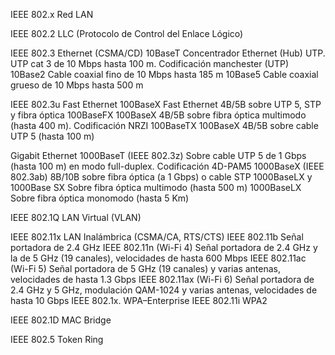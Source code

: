 
IEEE 802.x	Red LAN

IEEE 802.2	LLC (Protocolo de Control del Enlace Lógico)

IEEE 802.3	Ethernet (CSMA/CD)
	10BaseT					Concentrador Ethernet (Hub) UTP. UTP cat 3 de 10 Mbps hasta 100 m. Codificación manchester (UTP)
	10Base2					Cable coaxial fino de 10 Mbps hasta 185 m
	10Base5					Cable coaxial grueso de 10 Mbps hasta 500 m

IEEE 802.3u	Fast Ethernet
 	100BaseX				Fast Ethernet 4B/5B sobre UTP 5, STP y fibra óptica
 	100BaseFX				100BaseX 4B/5B sobre fibra óptica multimodo (hasta 400 m). Codificación NRZI
 	100BaseTX				100BaseX 4B/5B sobre cable UTP 5 (hasta 100 m)

Gigabit Ethernet
 	1000BaseT (IEEE 802.3z)			Sobre cable UTP 5 de 1 Gbps (hasta 100 m) en modo full-duplex. Codificación 4D-PAM5
 	1000BaseX (IEEE 802.3ab)		8B/10B sobre fibra óptica (a 1 Gbps) o cable STP
 		1000BaseLX y 1000Base SX	Sobre fibra óptica multimodo (hasta 500 m)
 		1000BaseLX			Sobre fibra óptica monomodo (hasta 5 Km)

IEEE 802.1Q	LAN Virtual (VLAN)

IEEE 802.11x	LAN Inalámbrica (CSMA/CA, RTS/CTS)
	IEEE 802.11b				Señal portadora de 2.4 GHz
	IEEE 802.11n  (Wi-Fi 4)			Señal portadora de 2.4 GHz y la de 5 GHz (19 canales), velocidades de hasta 600 Mbps
	IEEE 802.11ac (Wi-Fi 5)			Señal portadora de 5 GHz (19 canales) y varias antenas, velocidades de hasta 1.3 Gbps
	IEEE 802.11ax (Wi-Fi 6)			Señal portadora de 2.4 GHz y 5 GHz, modulación QAM-1024 y varias antenas, velocidades de hasta 10 Gbps
	IEEE 802.1x.				WPA–Enterprise
	IEEE 802.11i 				WPA2

IEEE 802.1D	MAC Bridge

IEEE 802.5	Token Ring

